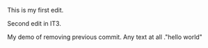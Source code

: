 This is my first edit.

Second edit in IT3.

My demo of removing previous commit. Any text at all ."hello world"


